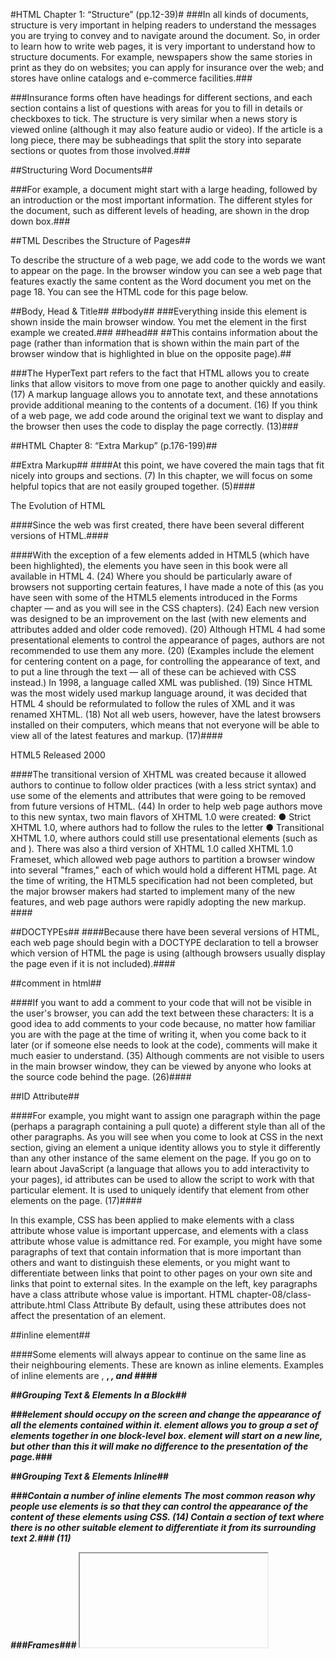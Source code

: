 #HTML Chapter 1: “Structure” (pp.12-39)#
###In all kinds of documents, structure is very important in helping readers to understand the messages you are trying to convey and to navigate around the document.
So, in order to learn how to write web pages, it is very important to understand how to structure documents.
For example, newspapers show the same stories in print as they do on websites; you can apply for insurance over the web; and stores have online catalogs and e-commerce facilities.###

###Insurance forms often have headings for different sections, and each section contains a list of questions with areas for you to fill in details or checkboxes to tick.
The structure is very similar when a news story is viewed online (although it may also feature audio or video).
If the article is a long piece, there may be subheadings that split the story into separate sections or quotes from those involved.###

##Structuring Word 
Documents##

###For example, a document might start with a large heading, followed by an introduction or the most important information.
The different styles for the document, such as different levels of heading, are shown in the drop down box.###

##TML Describes
the Structure 
of Pages##

To describe the structure of a web page, we add code to the words we want to appear on the page.
In the browser window you can see a web page that features exactly the same content as the Word document you met on the page 18.
You can see the HTML code for this page below.





##Body, Head & Title##
##body##
###Everything inside this element is shown inside the main browser window.
You met the element in the first example we created.###
##head##
##This contains information about the page (rather than information that is shown within the main part of the browser window that is highlighted in blue on the opposite page).##

###The HyperText part refers to the fact that HTML allows you to create links that allow visitors to move from one page to another quickly and easily. (17)
A markup language allows you to annotate text, and these annotations provide additional meaning to the contents of a document. (16)
If you think of a web page, we add code around the original text we want to display and the browser then uses the code to display the page correctly. (13)### 

##HTML Chapter 8: “Extra Markup” (p.176-199)##

##Extra 
Markup##
####At this point, we have covered the main tags that fit nicely into groups and sections. (7)
In this chapter, we will focus on some helpful topics that are not easily grouped together. (5)####

The Evolution of HTML

####Since the web was first created, there have 
been several different versions of HTML.####

####With the exception of a few elements added in HTML5 (which have been highlighted), the elements you have seen in this book were all available in HTML 4. (24)
Where you should be particularly aware of browsers not supporting certain features, I have made a note of this (as you have seen with some of the HTML5 elements introduced in the Forms chapter — and as you will see in the CSS chapters). (24)
Each new version was designed to be an improvement on the last (with new elements and attributes added and older code removed). (20)
Although HTML 4 had some presentational elements to control the appearance of pages, authors are not recommended to use them any more. (20)
(Examples include the element for centering content on a page, for controlling the appearance of text, and to put a line through the text — all of these can be achieved with CSS instead.) In 1998, a language called XML was published. (19)
Since HTML was the most widely used markup language around, it was decided that HTML 4 should be reformulated to follow the rules of XML and it was renamed XHTML. (18)
Not all web users, however, have the latest browsers installed on their computers, which means that not everyone will be able to view all of the latest features and markup. (17)####

HTML5
Released 2000

####The transitional version of XHTML was created because it allowed authors to continue to follow older practices (with a less strict syntax) and use some of the elements and attributes that were going to be removed from future versions of HTML. (44)
In order to help web page authors move to this new syntax, two main flavors of XHTML 1.0 were created: ● Strict XHTML 1.0, where authors had to follow the rules to the letter ● Transitional XHTML 1.0, where authors could still use presentational elements (such as and ). 
There was also a third version of XHTML 1.0 called XHTML 1.0 Frameset, which allowed web page authors to partition a browser window into several "frames," each of which would hold a different HTML page. 
At the time of writing, the HTML5 specification had not been completed, but the major browser makers had started to implement many of the new features, and web page authors were rapidly adopting the new markup. ####

##DOCTYPEs##
####Because there have been several versions of HTML, each web page should begin with a DOCTYPE declaration to tell a browser which version of HTML the page is using (although browsers usually display the page even if it is not included).#### 

##comment in html##

####If you want to add a comment to your code that will not be visible in the user's browser, you can add the text between these characters: It is a good idea to add comments to your code because, no matter how familiar you are with the page at the time of writing it, when you come back to it later (or if someone else needs to look at the code), comments will make it much easier to understand. (35)
Although comments are not visible to users in the main browser window, they can be viewed by anyone who looks at the source code behind the page. (26)####

##ID Attribute##

####For example, you might want to assign one paragraph within the page (perhaps a paragraph containing a pull quote) a different style than all of the other paragraphs. 
As you will see when you come to look at CSS in the next section, giving an element a unique identity allows you to style it differently than any other instance of the same element on the page. 
If you go on to learn about JavaScript (a language that allows you to add interactivity to your pages), id attributes can be used to allow the script to work with that particular element. 
It is used to uniquely identify that element from other elements on the page. (17)####

In this example, CSS has been applied to make elements with a class attribute whose value is important uppercase, and elements with a class attribute whose value is admittance red.
For example, you might have some paragraphs of text that contain information that is more important than others and want to distinguish these elements, or you might want to differentiate between links that point to other pages on your own site and links that point to external sites. 
In the example on the left, key paragraphs have a class attribute whose value is important. 
HTML chapter-08/class-attribute.html Class Attribute By default, using these attributes does not affect the presentation of an element.

##inline element##

####Some elements will always 
appear to continue on the 
same line as their neighbouring 
elements. These are known as 
inline elements.
Examples of inline elements are 
<a>, <b>, <em>, and <img>####

##Grouping Text & 
Elements In a Block## <div>


###element should occupy on the screen and change the appearance of all the elements contained within it. 
element allows you to group a set of elements together in one block-level box. 
element will start on a new line, but other than this it will make no difference to the presentation of the page.### 

##Grouping Text & 
Elements Inline## <span>

###Contain a number of inline elements The most common reason why people use elements is so that they can control the appearance of the content of these elements using CSS. (14)
Contain a section of text where there is no other suitable element to differentiate it from its surrounding text 2.### (11)

###Frames### <iframe>
The content of the iframe can be any html page (either located on the same server or anywhere else on the web). (14)
One common use of iframes (that you may have seen on various websites) is to embed a Google Map into a page. (12)
An iframe is like a little window that has been cut into your page — and in that window you can see another page. (11)

src
###The src attribute specifies the 
URL of the page to show in the 
frame.
height
The height attribute specifies 
the height of the iframe in pixels.
width
The width attribute specifies 
the width of the iframe in pixels###

##scrolling##

###This is important if the page inside the iframe is larger than the space you have allowed for it (using the height and width attributes).###

##frameborder##
###In HTML 4 and XHTML, it indicates whether the frame should have a border or not. 
A value of 0 indicates that no border should be shown###

##seamless##

###The seamless attribute (like some other new HTML5 attributes) does not need a value, but you will often see authors give it a value of seamless. (17)
In HTML5, a new attribute called seamless can be applied to an iframe where scrollbars are not desired.###

##Information About your pages##

<meta>
###In the first line of the example on the opposite page, you can see a element where the name attribute indicates an intention to specify a description for the page. (25)
(If the page is time sensitive, it can be set to expire.) The element is an empty element so it does not have a closing tag. (19)
It is not visible to users but fulfills a number of purposes such as telling search engines about your page, who created it, and whether or not it is time sensitive,
The value of the name attribute 
can be anything you want it to 
be. Some defined values for this 
attribute that are commonly### 
used are
description:
###keywords This contains a list of comma separated words that a user might search on to find the page. (21)
This description is commonly used by search engines to understand what the page is about and should be a maximum of 155 characters. (19)
robots This indicates whether search engines should add this page to their search results or not###

Escape Characters

There are some characters that are used in 
and reserved by HTML code. (For example, the 
left and right angled brackets.)

###Therefore, if you want these characters to appear on your page you need to use what are termed "escape" characters (also known as escape codes or entity references). (24)
When using escape characters, it is important to check the page in your browser to ensure that the correct symbol shows up. (21)
There are also special codes that can be used to show symbols such as copyright and trademark, currency symbols, mathematical characters, and some punctuation marks###

Online Extra
You can find a more complete 
list of escape codes in the 
tools section of the website 
accompanying this book.

DOCTYPES tell browsers which version of HTML you 
are using.
X You can add comments to your code between the 
<!-- and --> markers.
X The id and class attributes allow you to identify 
particular elements.
X The <div> and <span> elements allow you to group 
block-level and inline elements together.
X <iframes> cut windows into your web pages through 
which other pages can be displayed.
X The <meta> tag allows you to supply all kinds of 
information about your web page.
X Escape characters are used to include special 
characters in your pages such as <, >, and ©

##HTML Chapter 17: “HTML5 Layout” (pp.428-451)##

###HTML5 is introducing a new set of 
elements that help define the structure of 
a page.###

###element ● How to ensure older browsers recognize these elements As with all HTML5 and CSS3 content, its usage is still subject to change but it is already widely being used by web developers and it is likely that you will want to use them. (18)
They are covered here (rather than with the other HTML elements you met earlier in the book) because you'll find it easier to understand how they can be used now that you have seen how CSS can control the layout a page.###

##Traditional HTML layouts##

###For a long time, web page authors used <div> elements to group 
together related elements on the page (such as the elements that form a 
header, an article, footer or sidebar). Authors used class or id attributes 
to indicate the role of the <div> element in the structure of the page.##3

There is a side bar on the right hand side (perhaps featuring a search option, links to other recent articles, other sections of the site, or even ads).

New Html5 Layout elemnent 5

###HTML5 introduces a new set of elements that allow you to divide up the parts of a page. (9)
They are still subject to change, but that has not stopped many web page authors using them already. (7)
The names of these elements indicate the kind of content you will find in them###

###For example, the header sits inside a new element, the navigation in a element, and the articles are in individual elements. (16)
Similarly, search engines might place more weight on the content in an element than that in the or elements. (16)
For example, screen reader software might allow users to ignore headers and footers and get straight to the content. (15)
The point of creating these new elements is so that web page authors can use them to help describe the structure of the page###

Headers & Footers
<header> <footer>
###Each individual and element can also have its own and elements to hold the header or footer information for that section within the page. (25)
The element can therefore be used to contain the title and date of each individual post, and the might contain links to share the article on social networking sites. (23)
The and elements can be used for: ● The main header or footer that appears at the top or bottom of every page on the site. (19)
For example, on a page with several blog posts, each individual post can be thought of as a separate section###

Navigation 
<nav>

##At the time of writing, some of the developers that were already using HTML5 decided to use the element for the links that appear at the bottom of every page (links to things like privacy policy, terms and conditions and accessibility information). (22)
Going back to our blog example, if you wanted to finish an article with links to related blog posts, these would not be counted as major navigational blocks and therefore should not sit inside a element.##

Articles <Article>


##For example, a blog post might live inside one element and each comment on the article could live inside its own child element. (19)
If a page contains several articles (or even summaries of several articles), then each individual article would live inside its own element. (18)
This could be an individual article or blog entry, a comment or forum post, or any other independent piece of content##

Aside 

##When the element is used inside an element, it should contain information that is related to the article but not essential to its overall meaning. (14)
When the element is used outside of an element, it acts as a container for content that is related to the entire page.##

Sections
<section>


##For example, on a homepage there may be several elements to contain different sections of the page, such as latest news, top products, and newsletter signup. (18)
Because the element groups related items together, it may contain several distinct elements that have a common theme or purpose. (18)
The element should not be used as a wrapper for the entire page (unless the page only contains one distinct piece of content). (16)
Alternatively, if you have a page with a long article, the element can be used to split the article up into separate sections##

Heading Groups
<hgroup>

###The purpose of the element is to group together a set of one or more through elements so that they are treated as one single heading. (12)
element (using an attribute to indicate that it is a subheading). (10)
When it was first proposed by the people developing HTML5, there were some complaints and it was withdrawn from the HTML5 proposals. (10)
For example, the element could be used to contain both a title inside an element and a subtitle within an element.### 

##Figures
<figure> <figcaption>##

###It is important to note that the article should still make sense if the content of the element were moved (to another part of the page, or even to a different page altogether)The element should also contain a element which provides a text decription for the content of the element###

Sectioning Elements
<div>

###element will remain an important way to group together related elements, because you should not be using these new elements that you have just met for purposes other than those explicitly stated. (15)
Some people have asked why there is no element to contain the main part of a page.###

##Linking Around 
Block-Level Elements##

###HTML5 allows web page authors to place an element around a block level element that contains child elements###

##Helping Older 
Browsers Understand##

###In order to style these elements using earlier versions of IE, you need to use a simple JavaScript known as the HTML5 shiv or HTML5 shim. (25)
Also, IE9 was the first version of Internet Explorer to allow CSS rules to be associated with these new HTML5 layout elements.###

##Example
HTML5 LAYOUT##

###The courses are grouped together inside a element that has a class attribute whose value is courses (to distinguish it from other elements on the page). (22)
Each of the courses lives inside an element, and use the and elements to contain an image.###

summary 


The new HTML5 elements indicate the purpose of different parts of a web page and help to describe its structure. 
X Older browsers that do not understand HTML5 elements need to be told which elements are block-level elements

HTML Chapter 18: “Process & Design” (pp.452-475)

This section discusses a process that 
you can use when you are creating a new 
website.

It looks at who might be visiting your site and how to ensure the pages feature the information those visitors need. (10)
It also covers some key aspects of design theory to help you create professional looking sites.

Who is the Site For?

####Every website should be designed for the 
target audience—not just for yourself or the 
site owner. It is therefore very important to 
understand who your target audience is.
If your site sells light bulbs, even though most people using a computer probably use light bulbs, they are not likely to order them from someone in a different country###

Why People Visit
YOUR Website

###Now that you know who your visitors are, you need to consider why they are coming
To help determine why people are coming to your website, there are two basic categories of questions you can ask: 1: The first attempts to discover the underlying motivations for why visitors come to the site###

What Your Visitors are 
Trying to Achieve

###It is unlikely that you will be able to list every reason why someone visits your site but you are looking for key tasks and motivations###
Ivy is a picture editor and wants to look at a photographer's site to see examples of his work before deciding whether to commission him. 
Gordon bought a tennis racquet several years ago; now he wants to purchase one from your site for his girlfriend. 
Jasper had a bad experience staying in a hotel when visiting Sydney, Australia, and wants to make a complaint. 
Molly has read about your new doggy daycare service in the press and wants to find out whether it would be suitable for her to use. 
Ayo hopes to study architecture and wants to learn more about a new course that is being offered###

###What Information 
Your Visitors Need###

###You know who is coming to your site and why 
they are coming, so now you need to work out 
what information they need in order to achieve 
their goals quickly and effectively.###

###By ensuring that you provide the information that your visitors are looking for, they will consider your site more relevant to them. (12)
You may want to offer additional supporting information that you think they might find helpful. (11)
Look at each of the reasons why people will be visiting your site and determine what they need to achieve their goals. (9)
You can prioritize levels of information from key points down to non-essential or background information###

###Therefore, you will have more opportunity to tell them any extra information that you think would be helpful to them (or to expose them to other products and services you want to promote)###

How Often People Will 
Visit Your Site

###Some sites benefit from being updated more frequently than others
A website about fashion trends will need to change a lot more frequently than one that is promoting a service that people do not buy regularly (such as domestic plumbing or double glazing)You will often find that some parts of a site will benefit from being updated more frequently than others.
It can often be helpful to set a schedule for when a site will be updated (rather than doing it on an ad hoc basis)###

##Site Maps##

###Now that you know what needs to appear 
on your site, you can start to organize the 
information into sections or pages
This involves placing each piece of information that a visitor might need to know on a separate piece of paper and then organizing the related information into groups
Additionally, if the site is large and is compartmentalized into sections, each section might require its own section homepage to link to all of the information within it.###

###It is worth noting that the site owner might organize information in a way that is different to what the public expects.
It is important to reflect the public's understanding of the subject (rather than just the site owner's understanding of it).###

WireFrames
###A wireframe is a simple sketch of the key information that needs to go on each page of a site.###

###The wireframes make design easier because you know what information needs to appear on which page before considering how the the page should look.
This involves sketching or shading areas where each element of the page will go (such as the logo, primary navigation, headings and main bodies of text, user logins etc).
It should focus on what information needs to be on each page and create a visual hierarchy to indicate the most important parts of each page.
By creating a wireframe you can ensure that all of the information that needs to be on a page is included.
A lot of designers will take the elements that need to appear on each page and start by creating wireframes.
It enables the client to ensure the site has all the functions and information it needs to offer###

##Getting your message 
across using design##

###Organizing and prioritizing information on a page helps users understand its importance and what order to read it in.###

content
Web pages often have a lot of information to communicate.

###(Key messages would not stand out.) By making parts of the page look distinct from surrounding content, designers draw attention to (or away from) those items.
Designers create something known as a visual hierarchy to help users focus on the key messages that will draw people's attention, and then guide them to subsequent messages.###

###By presenting certain types of information in a similar visual style (such as using the same style for all buttons or all links), users will learn to associate that style with a particular type of content.###


##visual hierarchy Attention is immediately drawn to a picture that shows the service this company offers and a headline to explain it.##

###Further down are three distinct groups showing you what the services do, the costs involved and some of the services' users.
Under this is the information that introduces the company's services.
The four points (at the bottom left of the screenshot) are all presented in a similar manner with consistent headings and icons###

##Visual hierarchy##

SIZE Larger elements will grab users' attention first.
color Brighter sections tend to draw users' attention first.
Foreground and background color can draw attention to key messages.
##Style An element may be the same size and color as surrounding content but have a different style applied to it to make it stand out##
##It is created by adding visual contrast between the items being displayed.
Visual hierarchy refers to the order in which your eyes perceive what they see##

grouping and
Similarity
It is created by adding visual contrast between the items being displayed.
Visual hierarchy refers to the order in which your eyes perceive what they see.

###Consistency In this example each book review has a consistent style for the book titles, author names, and purchasing links.
Headings Giving a chunk of information a heading clearly tells the user whether or not the content of the grouping is relevant to them.
Having read just one of the blocks it is possible to infer the meaning of the other items in this box that follow the same style.
It also helps users of screen readers, as users often have the option to hear the headings on the page.###

It's important to understand who your target audience 
is, why they would come to your site, what information 
they want to find and when they are likely to return.
X Site maps allow you to plan the structure of a site.
X Wireframes allow you to organize the information that 
will need to go on each page.
X Design is about communication. Visual hierarchy helps 
visitors understand what you are trying to tell them.
X You can differentiate between pieces of information 
using size, color, and style. 
X You can use grouping and similarity to help simplify 
the information you present

ABc of programing

For example, hotel handbooks may contain steps to follow in different scenarios such as when a guest checks in, when a room needs to be tidied, when a fire alarm goes off, and so forth.
G THE ABC OF PROGRAMMING HANDBOOKS Large companies often provide handbooks for new employees that contain procedures to follow in certain situations.
(You would not want someone going through every single step in the entire handbook while you were waiting to check in.) Similarly, in a complex script, the browser might use only a subset of the code available at any given time.
If the brakes now pass the test, the mechanic knows they are fixed and can move onto the next test.
You could compare scripts to any of the following: RECIPES By following the instructions in a recipe, one-by-one in the order set out, cooks can create a dish they have never made before.

A script is a series of ico, it might only use a subset of 
all the instructions. 
Computers approach tasks in a different way than 
humans, so your instructions must let the computer 
solve the task prggrammatically. 
To approach writing a script, break down your goal into 
a series of tasks and then work out each step needed 
to complete that task (a flowchart can help).

##css files The CSS enhances the HTML page with rules that state how the HTML content is presented (backgrounds, borders, box dimensions, colors, fonts, etc.). Programmers often refer to this as a separation of concerns.
Where possible, aim to keep the three languages in separate files, with the HTML page linking to CSS and JavaScript files.##
















































